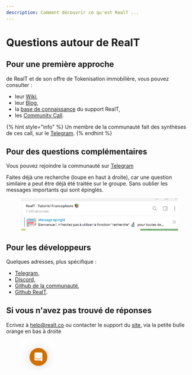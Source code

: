 ```yaml
---
description: Comment découvrir ce qu'est RealT ...
---
```


# Questions autour de RealT

## Pour une première approche&#x20;

de RealT et de son offre de Tokenisation immobilière, vous pouvez consulter :&#x20;

* leur [Wiki](https://wiki.realt.co/v/francais/),&#x20;
* leur [Blog](https://realt.co/blog/),
* la [base de connaissance](https://intercom.help/realt/en/) du support RealT,
* les [Community Call](https://www.youtube.com/@RealTplatform/streams).&#x20;

{% hint style="info" %}
Un membre de la communauté fait des synthèses de ces call, sur le [Telegram](https://t.me/RtCCR).&#x20;
{% endhint %}

## Pour des questions complémentaires&#x20;

Vous pouvez rejoindre la communauté sur [Telegram](https://t.me/RealT\_France)

Faites déjà une recherche (loupe en haut à droite), car une question similaire a peut être déjà été traitée sur le groupe. Sans oublier les messages importants qui sont épinglés.

<figure><img src="../../.gitbook/assets/image (67).png" alt=""><figcaption></figcaption></figure>

## Pour les développeurs

Quelques adresses, plus spécifique :&#x20;

* [Telegram](https://t.me/RealT\_France),
* [Discord](https://discord.com/invite/npzp8xhMqu),
* [Github de la communauté](https://github.com/RealT-Community),
* [Github RealT](https://github.com/real-token).

## Si vous n'avez pas trouvé de réponses

Ecrivez à help@realt.co ou contacter le support du [site](https://realt.co/), via la petite bulle orange en bas à droite&#x20;

<figure><img src="../../.gitbook/assets/image (75).png" alt=""><figcaption></figcaption></figure>
